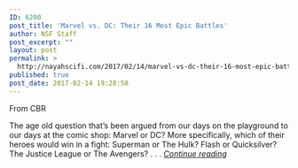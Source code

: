 ```yaml
---
ID: 6200
post_title: 'Marvel vs. DC: Their 16 Most Epic Battles'
author: NSF Staff
post_excerpt: ""
layout: post
permalink: >
  http://nayahscifi.com/2017/02/14/marvel-vs-dc-their-16-most-epic-battles/
published: true
post_date: 2017-02-14 19:28:50
---
```

From CBR

The age old question that’s been argued from our days on the playground to our days at the comic shop: Marvel or DC? More specifically, which of their heroes would win in a fight: Superman or The Hulk? Flash or Quicksilver? The Justice League or The Avengers? . . . <a href="http://www.cbr.com/marvel-vs-dc-their-15-most-epic-battles/"><em>Continue reading</em></a>